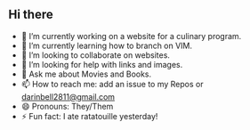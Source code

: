 ## Hi there 

- 🔭 I’m currently working on a website for a culinary program.
- 🌱 I’m currently learning how to branch on VIM.
- 👯 I’m looking to collaborate on websites.
- 🤔 I’m looking for help with links and images.
- 💬 Ask me about Movies and Books.
- 📫 How to reach me: add an issue to my Repos or darinbell2811@gmail.com
- 😄 Pronouns: They/Them
- ⚡ Fun fact: I ate ratatouille yesterday!
